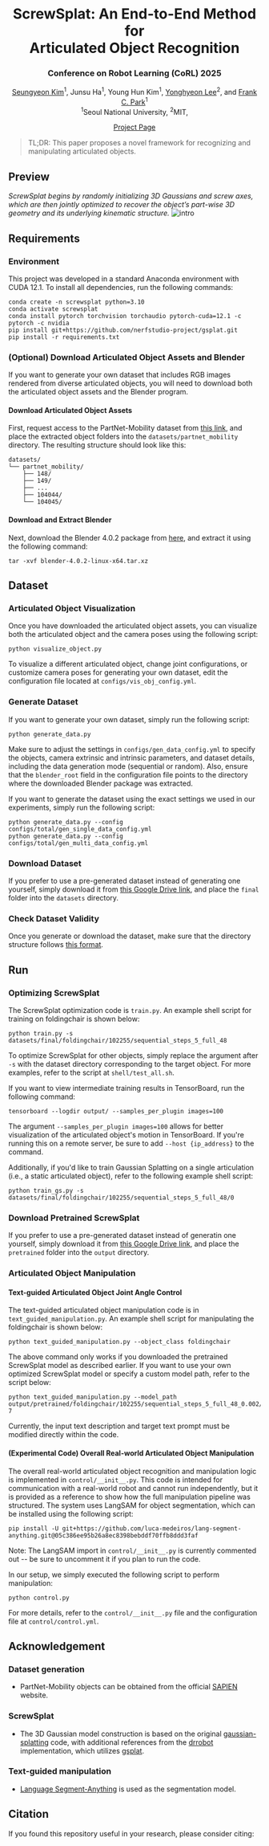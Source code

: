 <div align="center">

# ScrewSplat: An End-to-End Method for <br> Articulated Object Recognition

### Conference on Robot Learning (CoRL) 2025

[Seungyeon Kim](https://seungyeon-k.github.io/)<sup>1</sup>,
Junsu Ha<sup>1</sup>,
Young Hun Kim<sup>1</sup>,
[Yonghyeon Lee](https://www.gabe-yhlee.com/)<sup>2</sup>, and 
[Frank C. Park](https://sites.google.com/robotics.snu.ac.kr/fcp/)<sup>1</sup>
<br>
<sup>1</sup>Seoul National University, <sup>2</sup>MIT, 

[Project Page](https://screwsplat.github.io/) 
<!-- | Paper | Video  -->

</div>

> TL;DR: This paper proposes a novel framework for recognizing and manipulating articulated objects.

## Preview
<I>ScrewSplat begins by randomly initializing 3D Gaussians and screw axes, which are then jointly optimized to recover the object’s part-wise 3D geometry and its underlying kinematic structure. </I>
![intro](./assets/intro.gif)

## Requirements

### Environment
This project was developed in a standard Anaconda environment with CUDA 12.1. To install all dependencies, run the following commands:
```shell
conda create -n screwsplat python=3.10
conda activate screwsplat
conda install pytorch torchvision torchaudio pytorch-cuda=12.1 -c pytorch -c nvidia
pip install git+https://github.com/nerfstudio-project/gsplat.git
pip install -r requirements.txt
```

### (Optional) Download Articulated Object Assets and Blender
If you want to generate your own dataset that includes RGB images rendered from diverse articulated objects, you will need to download both the articulated object assets and the Blender program.

#### Download Articulated Object Assets
First, request access to the PartNet-Mobility dataset from [this link](https://sapien.ucsd.edu/), and place the extracted object folders into the ``datasets/partnet_mobility`` directory. The resulting structure should look like this:
```
datasets/
└── partnet_mobility/
    ├── 148/
    ├── 149/
    ├── ...
    ├── 104044/
    └── 104045/
```

#### Download and Extract Blender
Next, download the Blender 4.0.2 package from [here](https://download.blender.org/release/Blender4.0/blender-4.0.2-linux-x64.tar.xz), and extract it using the following command:
```shell
tar -xvf blender-4.0.2-linux-x64.tar.xz
```

## Dataset
### Articulated Object Visualization
Once you have downloaded the articulated object assets, you can visualize both the articulated object and the camera poses using the following script:
```shell
python visualize_object.py
```
To visualize a different articulated object, change joint configurations, or customize camera poses for generating your own dataset, edit the configuration file located at ``configs/vis_obj_config.yml``. 

### Generate Dataset
If you want to generate your own dataset, simply run the following script:
```shell
python generate_data.py
```
Make sure to adjust the settings in ``configs/gen_data_config.yml`` to specify the objects, camera extrinsic and intrinsic parameters, and dataset details, including the data generation mode (sequential or random). Also, ensure that the ``blender_root`` field in the configuration file points to the directory where the downloaded Blender package was extracted.

If you want to generate the dataset using the exact settings we used in our experiments, simply run the following script:
```shell
python generate_data.py --config configs/total/gen_single_data_config.yml
python generate_data.py --config configs/total/gen_multi_data_config.yml
```

### Download Dataset
If you prefer to use a pre-generated dataset instead of generating one yourself, simply download it from [this Google Drive link](https://drive.google.com/drive/folders/1yjLtU37KfjhHKS_v7pYqhffm9db_XZsZ?usp=sharing), and place the ``final`` folder into the ``datasets`` directory.

### Check Dataset Validity
Once you generate or download the dataset, make sure that the directory structure follows [this format](dataset_configuration.txt).

## Run
### Optimizing ScrewSplat
The ScrewSplat optimization code is ``train.py``. An example shell script for training on foldingchair is shown below:
```shell
python train.py -s datasets/final/foldingchair/102255/sequential_steps_5_full_48
```
To optimize ScrewSplat for other objects, simply replace the argument after ``-s`` with the dataset directory corresponding to the target object. For more examples, refer to the script at ``shell/test_all.sh``.

If you want to view intermediate training results in TensorBoard, run the following command:
```shell
tensorboard --logdir output/ --samples_per_plugin images=100
```
The argument ``--samples_per_plugin images=100`` allows for better visualization of the articulated object's motion in TensorBoard. If you're running this on a remote server, be sure to add ``--host {ip_address}`` to the command. 

Additionally, if you'd like to train Gaussian Splatting on a single articulation (i.e., a static articulated object), refer to the following example shell script:
```shell
python train_gs.py -s datasets/final/foldingchair/102255/sequential_steps_5_full_48/0
```

### Download Pretrained ScrewSplat
If you prefer to use a pre-generated dataset instead of generatin one yourself, simply download it from [this Google Drive link](https://drive.google.com/drive/folders/1ClplSaVC_Hk12W_zjJz8sWOQwTmOp2Nz?usp=sharing), and place the ``pretrained`` folder into the ``output`` directory.

### Articulated Object Manipulation

#### Text-guided Articulated Object Joint Angle Control 
The text-guided articulated object manipulation code is in ``text_guided_manipulation.py``. An example shell script for manipulating the foldingchair is shown below:
```shell
python text_guided_manipulation.py --object_class foldingchair
```
The above command only works if you downloaded the pretrained ScrewSplat model as described earlier. If you want to use your own optimized ScrewSplat model or specify a custom model path, refer to the script below:
```shell
python text_guided_manipulation.py --model_path output/pretrained/foldingchair/102255/sequential_steps_5_full_48_0.002/71a091eb-7
```
Currently, the input text description and target text prompt must be modified directly within the code.

#### (Experimental Code) Overall Real-world Articulated Object Manipulation
The overall real-world articulated object recognition and manipulation logic is implemented in ``control/__init__.py``. This code is intended for communication with a real-world robot and cannot run independently, but it is provided as a reference to show how the full manipulation pipeline was structured. The system uses LangSAM for object segmentation, which can be installed using the following script:
```shell
pip install -U git+https://github.com/luca-medeiros/lang-segment-anything.git@05c386ee95b26a8ec8398bebddf70ffb8ddd3faf
```
Note: The LangSAM import in ``control/__init__.py`` is currently commented out -- be sure to uncomment it if you plan to run the code.

In our setup, we simply executed the following script to perform manipulation:
```shell
python control.py
```
For more details, refer to the ``control/__init__.py`` file and the configuration file at ``control/control.yml``.

## Acknowledgement
### Dataset generation
- PartNet-Mobility objects can be obtained from the official [SAPIEN](https://sapien.ucsd.edu/) website.

### ScrewSplat
- The 3D Gaussian model construction is based on the original [gaussian-splatting](https://github.com/graphdeco-inria/gaussian-splatting) code, with additional references from the [drrobot](https://github.com/cvlab-columbia/drrobot) implementation, which utilizes [gsplat](https://github.com/nerfstudio-project/gsplat).

### Text-guided manipulation
- [Language Segment-Anything](https://github.com/luca-medeiros/lang-segment-anything) is used as the segmentation model.

## Citation
If you found this repository useful in your research, please consider citing:
```

```